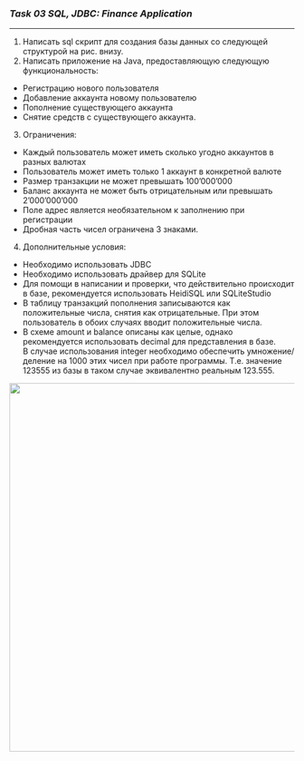 ### **_Task 03 SQL, JDBC: Finance Application_**

---
1. Написать sql скрипт для создания базы данных со следующей структурой на рис. внизу.
2. Написать приложение на Java, предоставляющую следующую функциональность:<br>
- Регистрацию нового пользователя
- Добавление аккаунта новому пользователю
- Пополнение существующего аккаунта
- Снятие средств с существующего аккаунта.
3. Ограничения:
- Каждый пользователь может иметь сколько угодно аккаунтов в разных валютах
- Пользователь может иметь только 1 аккаунт в конкретной валюте
- Размер транзакции не может превышать 100’000’000
- Баланс аккаунта не может быть отрицательным или превышать 2’000’000’000
- Поле адрес является необязательном к заполнению при регистрации
- Дробная часть чисел ограничена 3 знаками.
4. Дополнительные условия:
- Необходимо использовать JDBC
- Необходимо использовать драйвер для SQLite
- Для помощи в написании и проверки, что действительно происходит в базе, рекомендуется использовать HeidiSQL или SQLiteStudio
- В таблицу транзакций пополнения записываются как положительные числа, снятия как отрицательные. При этом пользователь в обоих случаях вводит положительные числа.
- В схеме amount и balance описаны как целые, однако рекомендуется использовать decimal для представления в базе.<br>
В случае использования integer необходимо обеспечить умножение/деление на 1000 этих чисел при работе программы. Т.е. значение 123555 из базы в таком случае эквивалентно реальным 123.555.

<div style="text-align:center"><img src="sql/finance-diagram.jpg" width="650" alt=""/></div>